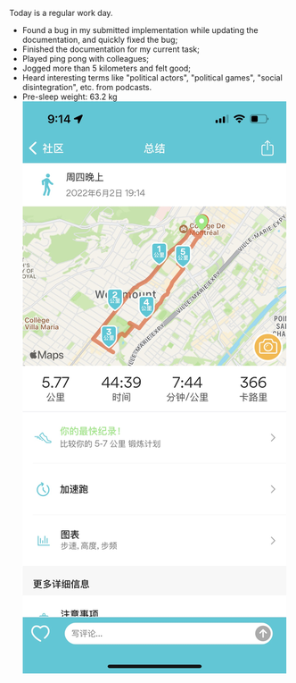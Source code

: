 Today is a regular work day.

- Found a bug in my submitted implementation while updating the documentation, and quickly fixed the bug;
- Finished the documentation for my current task;
- Played ping pong with colleagues;
- Jogged more than 5 kilometers and felt good;
- Heard interesting terms like "political actors", "political games", "social disintegration", etc. from podcasts.
- Pre-sleep weight: 63.2 kg  
  ![image](D9417A6C-3311-47E2-82EF-408B3C45E838_1_102_o.jpeg)
